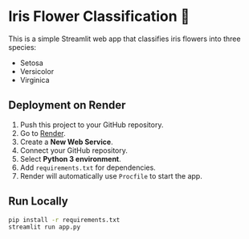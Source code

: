 # Iris Flower Classification 🌸

This is a simple Streamlit web app that classifies iris flowers into three species:
- Setosa
- Versicolor
- Virginica

## Deployment on Render
1. Push this project to your GitHub repository.
2. Go to [Render](https://render.com/).
3. Create a **New Web Service**.
4. Connect your GitHub repository.
5. Select **Python 3 environment**.
6. Add `requirements.txt` for dependencies.
7. Render will automatically use `Procfile` to start the app.

## Run Locally
```bash
pip install -r requirements.txt
streamlit run app.py
```
